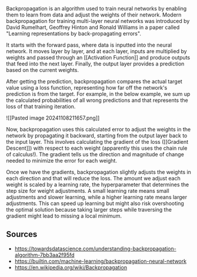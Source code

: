 Backpropagation is an algorithm used to train neural networks by enabling them to learn from data and adjust the weights of their network. Modern backpropagation for training multi-layer neural networks was introduced by David Rumelhart, Geoffrey Hinton and Ronald Williams in a paper called "Learning representations by back-propagating errors".

It starts with the forward pass, where data is inputted into the neural network. It moves layer by layer, and at each layer, inputs are multiplied by weights and passed through an [[Activation Function]] and produce outputs that feed into the next layer. Finally, the output layer provides a prediction based on the current weights.

After getting the prediction, backpropagation compares the actual target value using a loss function, representing how far off the network's prediction is from the target. For example, in the below example, we sum up the calculated probabilities of all wrong predictions and that represents the loss of that training iteration.

![[Pasted image 20241108211657.png]]

Now, backpropagation uses this calculated error to adjust the weights in the network by propagating it backward, starting from the output layer back to the input layer. This involves calculating the gradient of the loss ([[Gradient Descent]]) with respect to each weight (apparently this uses the chain rule of calculus!). The gradient tells us the direction and magnitude of change needed to minimize the error for each weight.

Once we have the gradients, backpropagation slightly adjusts the weights in each direction and that will reduce the loss. The amount we adjust each weight is scaled by a learning rate, the hyperparameter that determines the step size for weight adjustments. A small learning rate means small adjustments and slower learning, while a higher learning rate means larger adjustments. This can speed up learning but might also risk overshooting the optimal solution because taking larger steps while traversing the gradient might lead to missing a local minimum.

## Sources
- https://towardsdatascience.com/understanding-backpropagation-algorithm-7bb3aa2f95fd
- https://builtin.com/machine-learning/backpropagation-neural-network
- https://en.wikipedia.org/wiki/Backpropagation